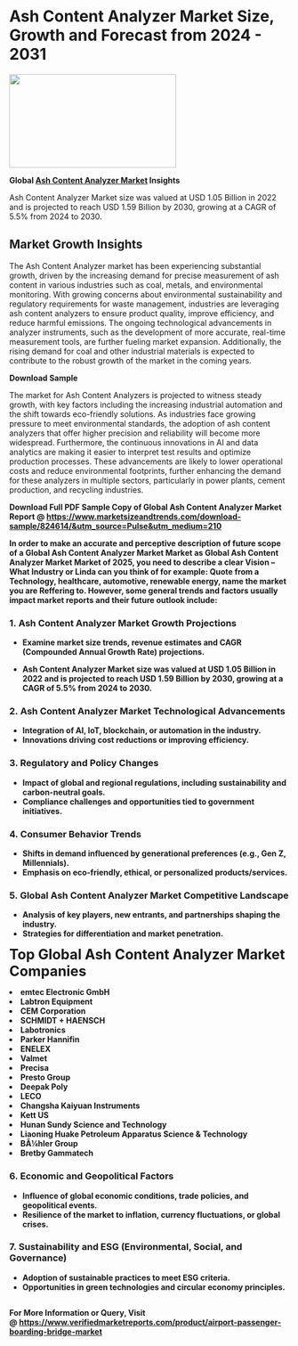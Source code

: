 <H1>Ash Content Analyzer Market Size, Growth and Forecast from 2024 - 2031</H1><img class="aligncenter size-medium wp-image-584254" src="https://thirdeyenews.in/wp-content/uploads/2024/09/Global-Market-Research-300x168.jpeg" alt="" width="300" height="168" /><p><strong>Global&nbsp;<a href="https://www.marketsizeandtrends.com/download-sample/824614/&amp;utm_source=Pulse&amp;utm_medium=210">Ash Content Analyzer Market</a> Insights</strong></p><p>Ash Content Analyzer Market size was valued at USD 1.05 Billion in 2022 and is projected to reach USD 1.59 Billion by 2030, growing at a CAGR of 5.5% from 2024 to 2030.</p><p><h2>Market Growth Insights</h2> <p>The Ash Content Analyzer market has been experiencing substantial growth, driven by the increasing demand for precise measurement of ash content in various industries such as coal, metals, and environmental monitoring. With growing concerns about environmental sustainability and regulatory requirements for waste management, industries are leveraging ash content analyzers to ensure product quality, improve efficiency, and reduce harmful emissions. The ongoing technological advancements in analyzer instruments, such as the development of more accurate, real-time measurement tools, are further fueling market expansion. Additionally, the rising demand for coal and other industrial materials is expected to contribute to the robust growth of the market in the coming years.</p> <p><strong>Download Sample</strong></p> <p>The market for Ash Content Analyzers is projected to witness steady growth, with key factors including the increasing industrial automation and the shift towards eco-friendly solutions. As industries face growing pressure to meet environmental standards, the adoption of ash content analyzers that offer higher precision and reliability will become more widespread. Furthermore, the continuous innovations in AI and data analytics are making it easier to interpret test results and optimize production processes. These advancements are likely to lower operational costs and reduce environmental footprints, further enhancing the demand for these analyzers in multiple sectors, particularly in power plants, cement production, and recycling industries.</p> <p><strong></p><p><span class=""><strong>Download Full PDF Sample Copy of Global Ash Content Analyzer Market Report</strong> @ <a href="https://www.marketsizeandtrends.com/download-sample/824614/&amp;utm_source=Pulse&amp;utm_medium=210" target="_blank">https://www.marketsizeandtrends.com/download-sample/824614/&amp;utm_source=Pulse&amp;utm_medium=210</a></span></p><p>In order to make an accurate and perceptive description of future scope of a Global&nbsp;Ash Content Analyzer Market Market as Global&nbsp;Ash Content Analyzer Market Market of 2025, you need to describe a clear Vision &ndash; What Industry or Linda can you think of for example: Quote from a Technology, healthcare, automotive, renewable energy, name the market you are Reffering to. However, some general trends and factors usually impact market reports and their future outlook include:</p><h3>1.&nbsp;<strong>Ash Content Analyzer Market Growth Projections</strong></h3><ul><li>Examine market size trends, revenue estimates and CAGR (Compounded Annual Growth Rate) projections.</li><li><p>Ash Content Analyzer Market size was valued at USD 1.05 Billion in 2022 and is projected to reach USD 1.59 Billion by 2030, growing at a CAGR of 5.5% from 2024 to 2030.</p></li></ul><h3>2.&nbsp;<strong>Ash Content Analyzer Market Technological Advancements</strong></h3><ul><li>Integration of AI, IoT, blockchain, or automation in the industry.</li><li>Innovations driving cost reductions or improving efficiency.</li></ul><h3>3.&nbsp;<strong>Regulatory and Policy Changes</strong></h3><ul><li>Impact of global and regional regulations, including sustainability and carbon-neutral goals.</li><li>Compliance challenges and opportunities tied to government initiatives.</li></ul><h3>4.&nbsp;<strong>Consumer Behavior Trends</strong></h3><ul><li>Shifts in demand influenced by generational preferences (e.g., Gen Z, Millennials).</li><li>Emphasis on eco-friendly, ethical, or personalized products/services.</li></ul><h3>5.&nbsp;<strong>Global Ash Content Analyzer Market Competitive Landscape</strong></h3><ul><li>Analysis of key players, new entrants, and partnerships shaping the industry.</li><li>Strategies for differentiation and market penetration.</li></ul><p data-pm-slice="1 1 []"><span style="color: inherit; font-family: inherit; font-size: 25px;">Top Global Ash Content Analyzer Market Companies</span></p><div class="" data-test-id=""><p><li>emtec Electronic GmbH</li><li> Labtron Equipment</li><li> CEM Corporation</li><li> SCHMIDT + HAENSCH</li><li> Labotronics</li><li> Parker Hannifin</li><li> ENELEX</li><li> Valmet</li><li> Precisa</li><li> Presto Group</li><li> Deepak Poly</li><li> LECO</li><li> Changsha Kaiyuan Instruments</li><li> Kett US</li><li> Hunan Sundy Science and Technology</li><li> Liaoning Huake Petroleum Apparatus Science & Technology</li><li> BÃ¼hler Group</li><li> Bretby Gammatech</li></p></div><h3>6.&nbsp;<strong>Economic and Geopolitical Factors</strong></h3><ul><li>Influence of global economic conditions, trade policies, and geopolitical events.</li><li>Resilience of the market to inflation, currency fluctuations, or global crises.</li></ul><h3>7.&nbsp;<strong>Sustainability and ESG (Environmental, Social, and Governance)</strong></h3><ul><li>Adoption of sustainable practices to meet ESG criteria.</li><li>Opportunities in green technologies and circular economy principles.</li></ul><h2><strong style="font-size: 14px;">For More Information or Query, Visit @&nbsp;</strong><a style="background-color: #ffffff; font-size: 14px;" href="https://www.marketsizeandtrends.com/report/ash-content-analyzer-market/" target="_blank">https://www.verifiedmarketreports.com/product/airport-passenger-boarding-bridge-market</a></h2>

